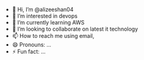 - 👋 Hi, I’m @alizeeshan04
- 👀 I’m interested in devops
- 🌱 I’m currently learning AWS
- 💞️ I’m looking to collaborate on latest it technology
- 📫 How to reach me using email,
- 😄 Pronouns: ...
- ⚡ Fun fact: ...

<!---
alizeeshan04/alizeeshan04 is a ✨ special ✨ repository because its `README.md` (this file) appears on your GitHub profile.
You can click the Preview link to take a look at your changes.
--->
